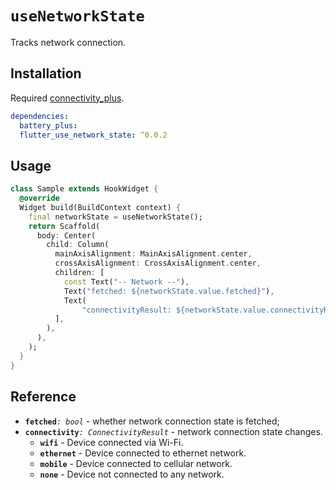 # `useNetworkState`

Tracks network connection.

## Installation

Required [connectivity_plus](https://pub.dev/packages/connectivity_plus).

```yaml
dependencies:
  battery_plus:
  flutter_use_network_state: ^0.0.2
```

## Usage

```dart
class Sample extends HookWidget {
  @override
  Widget build(BuildContext context) {
    final networkState = useNetworkState();
    return Scaffold(
      body: Center(
        child: Column(
          mainAxisAlignment: MainAxisAlignment.center,
          crossAxisAlignment: CrossAxisAlignment.center,
          children: [
            const Text("-- Network --"),
            Text("fetched: ${networkState.value.fetched}"),
            Text(
                "connectivityResult: ${networkState.value.connectivityResult}"),
          ],
        ),
      ),
    );
  }
}
```
## Reference

- **`fetched`**_`: bool`_ - whether network connection state is fetched;
- **`connectivity`**_`: ConnectivityResult`_ - network connection state changes.
  - **`wifi`** - Device connected via Wi-Fi.
  - **`ethernet`** - Device connected to ethernet network.
  - **`mobile`** - Device connected to cellular network.
  - **`none`** - Device not connected to any network.